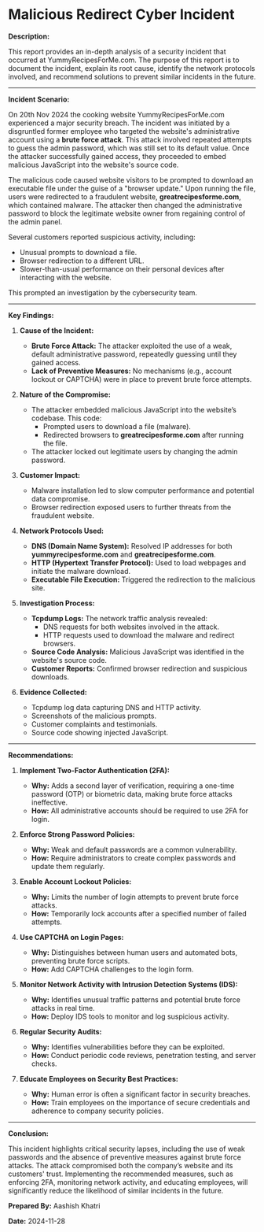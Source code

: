 
Malicious Redirect Cyber Incident
=============================

**Description:**

This report provides an in-depth analysis of a security incident that occurred at YummyRecipesForMe.com. The purpose of this report is to document the incident, explain its root cause, identify the network protocols involved, and recommend solutions to prevent similar incidents in the future.

---

**Incident Scenario:**

On 20th Nov 2024 the cooking website YummyRecipesForMe.com experienced a major security breach. The incident was initiated by a disgruntled former employee who targeted the website's administrative account using a **brute force attack**. This attack involved repeated attempts to guess the admin password, which was still set to its default value. Once the attacker successfully gained access, they proceeded to embed malicious JavaScript into the website's source code.

The malicious code caused website visitors to be prompted to download an executable file under the guise of a "browser update." Upon running the file, users were redirected to a fraudulent website, **greatrecipesforme.com**, which contained malware. The attacker then changed the administrative password to block the legitimate website owner from regaining control of the admin panel.

Several customers reported suspicious activity, including:
- Unusual prompts to download a file.
- Browser redirection to a different URL.
- Slower-than-usual performance on their personal devices after interacting with the website.

This prompted an investigation by the cybersecurity team.

---

**Key Findings:**

1. **Cause of the Incident:**
   - **Brute Force Attack:** The attacker exploited the use of a weak, default administrative password, repeatedly guessing until they gained access.
   - **Lack of Preventive Measures:** No mechanisms (e.g., account lockout or CAPTCHA) were in place to prevent brute force attempts.

2. **Nature of the Compromise:**
   - The attacker embedded malicious JavaScript into the website’s codebase. This code:
     - Prompted users to download a file (malware).
     - Redirected browsers to **greatrecipesforme.com** after running the file.
   - The attacker locked out legitimate users by changing the admin password.

3. **Customer Impact:**
   - Malware installation led to slow computer performance and potential data compromise.
   - Browser redirection exposed users to further threats from the fraudulent website.

4. **Network Protocols Used:**
   - **DNS (Domain Name System):** Resolved IP addresses for both **yummyrecipesforme.com** and **greatrecipesforme.com**.
   - **HTTP (Hypertext Transfer Protocol):** Used to load webpages and initiate the malware download.
   - **Executable File Execution:** Triggered the redirection to the malicious site.

5. **Investigation Process:**
   - **Tcpdump Logs:** The network traffic analysis revealed:
     - DNS requests for both websites involved in the attack.
     - HTTP requests used to download the malware and redirect browsers.
   - **Source Code Analysis:** Malicious JavaScript was identified in the website's source code.
   - **Customer Reports:** Confirmed browser redirection and suspicious downloads.

6. **Evidence Collected:**
   - Tcpdump log data capturing DNS and HTTP activity.
   - Screenshots of the malicious prompts.
   - Customer complaints and testimonials.
   - Source code showing injected JavaScript.

---

**Recommendations:**

1. **Implement Two-Factor Authentication (2FA):**
   - **Why:** Adds a second layer of verification, requiring a one-time password (OTP) or biometric data, making brute force attacks ineffective.
   - **How:** All administrative accounts should be required to use 2FA for login.

2. **Enforce Strong Password Policies:**
   - **Why:** Weak and default passwords are a common vulnerability.
   - **How:** Require administrators to create complex passwords and update them regularly.

3. **Enable Account Lockout Policies:**
   - **Why:** Limits the number of login attempts to prevent brute force attacks.
   - **How:** Temporarily lock accounts after a specified number of failed attempts.

4. **Use CAPTCHA on Login Pages:**
   - **Why:** Distinguishes between human users and automated bots, preventing brute force scripts.
   - **How:** Add CAPTCHA challenges to the login form.

5. **Monitor Network Activity with Intrusion Detection Systems (IDS):**
   - **Why:** Identifies unusual traffic patterns and potential brute force attacks in real time.
   - **How:** Deploy IDS tools to monitor and log suspicious activity.

6. **Regular Security Audits:**
   - **Why:** Identifies vulnerabilities before they can be exploited.
   - **How:** Conduct periodic code reviews, penetration testing, and server checks.

7. **Educate Employees on Security Best Practices:**
   - **Why:** Human error is often a significant factor in security breaches.
   - **How:** Train employees on the importance of secure credentials and adherence to company security policies.

---

**Conclusion:**

This incident highlights critical security lapses, including the use of weak passwords and the absence of preventive measures against brute force attacks. The attack compromised both the company’s website and its customers' trust. Implementing the recommended measures, such as enforcing 2FA, monitoring network activity, and educating employees, will significantly reduce the likelihood of similar incidents in the future.

**Prepared By:** Aashish Khatri

**Date:** 2024-11-28  

